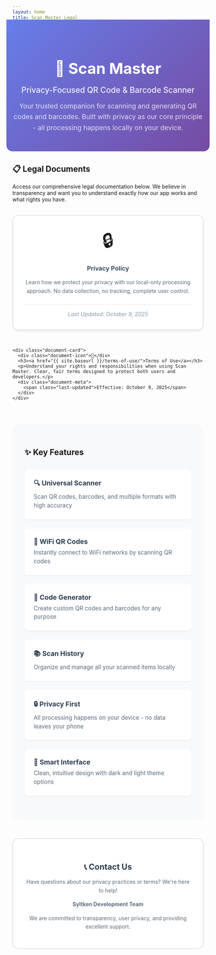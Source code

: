 ```yaml
---
layout: home
title: Scan Master Legal
---
```


<div class="hero-section">
  <div class="hero-content">
    <h1 class="hero-title">📱 Scan Master</h1>
    <p class="hero-subtitle">Privacy-Focused QR Code & Barcode Scanner</p>
    <p class="hero-description">
      Your trusted companion for scanning and generating QR codes and barcodes.
      Built with privacy as our core principle - all processing happens locally on your device.
    </p>
  </div>
</div>

<div class="legal-navigation">
  <h2>📋 Legal Documents</h2>
  <p>Access our comprehensive legal documentation below. We believe in transparency and want you to understand exactly how our app works and what rights you have.</p>

  <div class="document-grid">
    <div class="document-card">
      <div class="document-icon">🔒</div>
      <h3><a href="{{ site.baseurl }}/privacy-policy/">Privacy Policy</a></h3>
      <p>Learn how we protect your privacy with our local-only processing approach. No data collection, no tracking, complete user control.</p>
      <div class="document-meta">
        <span class="last-updated">Last Updated: October 9, 2025</span>
      </div>
    </div>

    <div class="document-card">
      <div class="document-icon">📜</div>
      <h3><a href="{{ site.baseurl }}/terms-of-use/">Terms of Use</a></h3>
      <p>Understand your rights and responsibilities when using Scan Master. Clear, fair terms designed to protect both users and developers.</p>
      <div class="document-meta">
        <span class="last-updated">Effective: October 9, 2025</span>
      </div>
    </div>
  </div>
</div>

<div class="app-features">
  <h2>✨ Key Features</h2>
  <div class="features-grid">
    <div class="feature-item">
      <h4>🔍 Universal Scanner</h4>
      <p>Scan QR codes, barcodes, and multiple formats with high accuracy</p>
    </div>
    <div class="feature-item">
      <h4>📶 WiFi QR Codes</h4>
      <p>Instantly connect to WiFi networks by scanning QR codes</p>
    </div>
    <div class="feature-item">
      <h4>🎯 Code Generator</h4>
      <p>Create custom QR codes and barcodes for any purpose</p>
    </div>
    <div class="feature-item">
      <h4>📚 Scan History</h4>
      <p>Organize and manage all your scanned items locally</p>
    </div>
    <div class="feature-item">
      <h4>🔒 Privacy First</h4>
      <p>All processing happens on your device - no data leaves your phone</p>
    </div>
    <div class="feature-item">
      <h4>🎨 Smart Interface</h4>
      <p>Clean, intuitive design with dark and light theme options</p>
    </div>
  </div>
</div>

<div class="contact-section">
  <h2>📞 Contact Us</h2>
  <p>Have questions about our privacy practices or terms? We're here to help!</p>
  <p><strong>Syltken Development Team</strong></p>
  <p>We are committed to transparency, user privacy, and providing excellent support.</p>
</div>

<style>
/* Custom styles for enhanced UX */
.hero-section {
  background: linear-gradient(135deg, #667eea 0%, #764ba2 100%);
  color: white;
  padding: 3rem 1rem;
  text-align: center;
  margin: -2rem -1rem 2rem -1rem;
  border-radius: 0 0 1rem 1rem;
}

.hero-content {
  max-width: 800px;
  margin: 0 auto;
}

.hero-title {
  font-size: 2.5rem;
  margin-bottom: 0.5rem;
  font-weight: 700;
}

.hero-subtitle {
  font-size: 1.3rem;
  margin-bottom: 1rem;
  opacity: 0.9;
  font-weight: 500;
}

.hero-description {
  font-size: 1.1rem;
  opacity: 0.8;
  line-height: 1.6;
  max-width: 600px;
  margin: 0 auto;
}

.legal-navigation {
  margin: 2rem 0;
}

.document-grid {
  display: grid;
  grid-template-columns: repeat(auto-fit, minmax(300px, 1fr));
  gap: 2rem;
  margin: 2rem 0;
}

.document-card {
  border: 2px solid #e1e5e9;
  border-radius: 1rem;
  padding: 2rem;
  text-align: center;
  background: #fff;
  box-shadow: 0 4px 6px rgba(0, 0, 0, 0.07);
  transition: all 0.3s ease;
}

.document-card:hover {
  transform: translateY(-4px);
  box-shadow: 0 8px 15px rgba(0, 0, 0, 0.1);
  border-color: #667eea;
}

.document-icon {
  font-size: 3rem;
  margin-bottom: 1rem;
}

.document-card h3 {
  margin: 1rem 0;
  color: #2c3e50;
}

.document-card h3 a {
  text-decoration: none;
  color: inherit;
  font-weight: 600;
}

.document-card h3 a:hover {
  color: #667eea;
}

.document-card p {
  color: #5a6c7d;
  line-height: 1.6;
  margin-bottom: 1.5rem;
}

.document-meta {
  font-size: 0.9rem;
  color: #8798ad;
  font-style: italic;
  border-top: 1px solid #e1e5e9;
  padding-top: 1rem;
}

.app-features {
  margin: 3rem 0;
  padding: 2rem;
  background: #f8f9fa;
  border-radius: 1rem;
}

.features-grid {
  display: grid;
  grid-template-columns: repeat(auto-fit, minmax(250px, 1fr));
  gap: 1.5rem;
  margin: 2rem 0;
}

.feature-item {
  background: white;
  padding: 1.5rem;
  border-radius: 0.5rem;
  box-shadow: 0 2px 4px rgba(0, 0, 0, 0.05);
}

.feature-item h4 {
  margin: 0 0 0.5rem 0;
  color: #2c3e50;
  font-size: 1.1rem;
}

.feature-item p {
  color: #5a6c7d;
  margin: 0;
  font-size: 0.95rem;
  line-height: 1.5;
}

.contact-section {
  margin: 3rem 0;
  padding: 2rem;
  background: #fff;
  border: 2px solid #e1e5e9;
  border-radius: 1rem;
  text-align: center;
}

.contact-section h2 {
  color: #2c3e50;
  margin-bottom: 1rem;
}

.contact-section p {
  color: #5a6c7d;
  line-height: 1.6;
}

/* Dark mode support */
@media (prefers-color-scheme: dark) {
  .document-card {
    background: #2d3748;
    border-color: #4a5568;
  }

  .document-card h3 {
    color: #e2e8f0;
  }

  .document-card p {
    color: #a0aec0;
  }

  .document-meta {
    color: #718096;
    border-color: #4a5568;
  }

  .app-features {
    background: #2d3748;
  }

  .feature-item {
    background: #4a5568;
  }

  .feature-item h4 {
    color: #e2e8f0;
  }

  .feature-item p {
    color: #a0aec0;
  }

  .contact-section {
    background: #2d3748;
    border-color: #4a5568;
  }

  .contact-section h2 {
    color: #e2e8f0;
  }

  .contact-section p {
    color: #a0aec0;
  }
}

/* Responsive adjustments */
@media (max-width: 768px) {
  .hero-title {
    font-size: 2rem;
  }

  .hero-subtitle {
    font-size: 1.1rem;
  }

  .hero-description {
    font-size: 1rem;
  }

  .document-grid {
    grid-template-columns: 1fr;
    gap: 1.5rem;
  }

  .features-grid {
    grid-template-columns: 1fr;
    gap: 1rem;
  }

  .document-card,
  .app-features,
  .contact-section {
    padding: 1.5rem;
  }
}
</style>